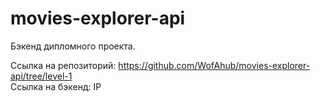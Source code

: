 # movies-explorer-api
Бэкенд дипломного проекта.  

Ссылка на репозиторий: https://github.com/WofAhub/movies-explorer-api/tree/level-1  
Ссылка на бэкенд:
IP
